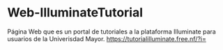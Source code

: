 # Web-IlluminateTutorial
 Página Web que es un portal de tutoriales a la plataforma Illuminate para usuarios de la Univerisdad Mayor.
 https://tutorialilluminate.free.nf/?i=
